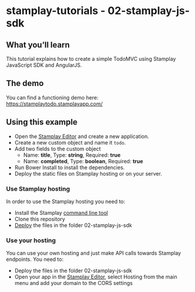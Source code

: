 stamplay-tutorials - 02-stamplay-js-sdk
========================================

## What you’ll learn

This tutorial explains how to create a simple TodoMVC using Stamplay JavaScript SDK and AngularJS.

## The demo

You can find a functioning demo here: https://stamplaytodo.stamplayapp.com/

## Using this example 

- Open the [Stamplay Editor](https://editor.stamplay.com) and create a new application.
- Create a new custom object and name it `todo`.
- Add two fields to the custom object
  * Name: **title**, Type: **string**, Required: **true**
  * Name: **completed**, Type: **boolean**, Required: **true**
- Run Bower Install to install the dependencies.
- Deploy the static files on Stamplay hosting or on your server.

### Use Stamplay hosting

In order to use the Stamplay hosting you need to: 
- Install the Stamplay [command line tool](https://stamplay.com/docs/hosting)
- Clone this repository
- [Deploy](https://stamplay.com/docs/hosting#deploying) the files in the folder 02-stamplay-js-sdk

### Use your hosting

You can use your own hosting and just make API calls towards Stamplay endpoints. You need to:
- Deploy the files in the folder 02-stamplay-js-sdk
- Open your app in the [Stamplay Editor](https://editor.stamplay.com), select Hosting from the main menu and add your domain to the CORS settings 
